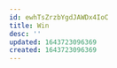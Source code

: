 ```yaml
---
id: ewhTsZrzbYgdJAWDx4IoC
title: Win
desc: ''
updated: 1643723096369
created: 1643723096369
---
```


